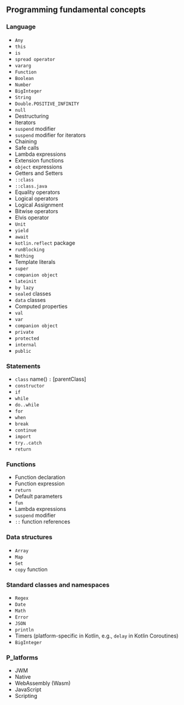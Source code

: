 ## Programming fundamental concepts

### Language
- `Any`
- `this`
- `is`
- `spread operator`
- `vararg`
- `Function`
- `Boolean`
- `Number`
- `BigInteger`
- `String`
- `Double.POSITIVE_INFINITY`
- `null`
- Destructuring
- Iterators
- `suspend` modifier
- `suspend` modifier for iterators
- Chaining
- Safe calls
- Lambda expressions
- Extension functions
- `object` expressions
- Getters and Setters
- `::class`
- `::class.java`
- Equality operators
- Logical operators
- Logical Assignment
- Bitwise operators
- Elvis operator
- `Unit`
- `yield`
- `await`
- `kotlin.reflect` package
- `runBlocking`
- `Nothing`
- Template literals
- `super`
- `companion object`
- `lateinit`
- `by lazy`
- `sealed` classes
- `data` classes
- Computed properties
- `val`
- `var`
- `companion object`
- `private`
- `protected`
- `internal`
- `public`

### Statements
- `class` name() `:` [parentClass]
- `constructor`
- `if`
- `while`
- `do..while`
- `for`
- `when`
- `break`
- `continue`
- `import`
- `try..catch`
- `return`

### Functions
- Function declaration
- Function expression
- `return`
- Default parameters
- `fun`
- Lambda expressions
- `suspend` modifier
- `::` function references

### Data structures
- `Array`
- `Map`
- `Set`
- `copy` function

### Standard classes and namespaces
- `Regex`
- `Date`
- `Math`
- `Error`
- `JSON`
- `println`
- Timers (platform-specific in Kotlin, e.g., `delay` in Kotlin Coroutines)
- `BigInteger`

### P_latforms
- JWM
- Native
- WebAssembly (Wasm)
- JavaScript
- Scripting
